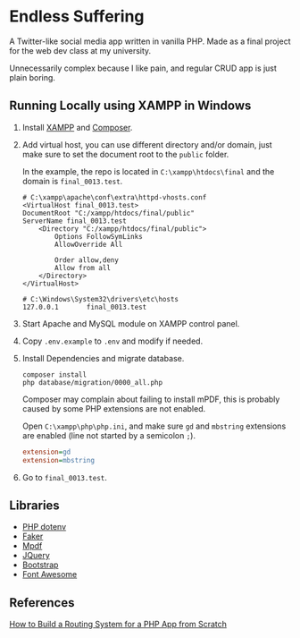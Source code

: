 # Endless Suffering

A Twitter-like social media app written in vanilla PHP.
Made as a final project for the web dev class at my university.

Unnecessarily complex because I like pain, and regular CRUD app is just plain boring.

## Running Locally using XAMPP in Windows

1. Install [XAMPP](https://www.apachefriends.org/) and [Composer](https://getcomposer.org/).
2. Add virtual host, you can use different directory and/or domain,
   just make sure to set the document root to the `public` folder.

   In the example, the repo is located in `C:\xampp\htdocs\final`
   and the domain is `final_0013.test`.
   ```apacheconf
   # C:\xampp\apache\conf\extra\httpd-vhosts.conf
   <VirtualHost final_0013.test>
   DocumentRoot "C:/xampp/htdocs/final/public"
   ServerName final_0013.test
       <Directory "C:/xampp/htdocs/final/public">
           Options FollowSymLinks
           AllowOverride All
   
           Order allow,deny
           Allow from all
       </Directory>
   </VirtualHost>
   ```
   ```
   # C:\Windows\System32\drivers\etc\hosts
   127.0.0.1       final_0013.test
   ```
3. Start Apache and MySQL module on XAMPP control panel.
4. Copy `.env.example` to `.env` and modify if needed.
5. Install Dependencies and migrate database.
   ```
   composer install
   php database/migration/0000_all.php
   ```
   Composer may complain about failing to install mPDF,
   this is probably caused by some PHP extensions are not enabled.
   
   Open `C:\xampp\php\php.ini`, and make sure `gd` and `mbstring` extensions are enabled
   (line not started by a semicolon `;`).
   ```ini
   extension=gd
   extension=mbstring
   ```
7. Go to `final_0013.test`.

## Libraries

- [PHP dotenv](https://github.com/vlucas/phpdotenv)
- [Faker](https://github.com/FakerPHP/Faker)
- [Mpdf](https://mpdf.github.io/)
- [JQuery](https://jquery.com/)
- [Bootstrap](https://getbootstrap.com/)
- [Font Awesome](https://fontawesome.com/)

## References

[How to Build a Routing System for a PHP App from Scratch](https://www.freecodecamp.org/news/how-to-build-a-routing-system-in-php/)
